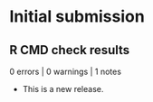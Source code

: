 # Initial submission

## R CMD check results

0 errors | 0 warnings | 1 notes

* This is a new release.

